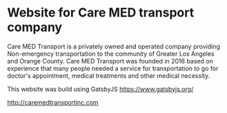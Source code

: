 
# Website for Care MED transport company

Care MED Transport is a privately owned and operated company providing Non-emergency transportation to the community of Greater Los Angeles and Orange County. Care MED Transport was founded in 2016 based on experience that many people needed a service for transportation to go for doctor's appointment, medical treatments and other medical necessity.

This website was build using GatsbyJS https://www.gatsbyjs.org/

http://caremedtransportinc.com
